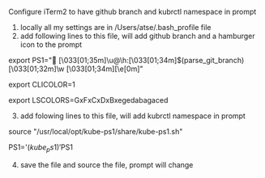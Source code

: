 Configure iTerm2 to have github branch and kubrctl namespace in prompt
1. locally all my settings are in /Users/atse/.bash_profile file
2. add following lines to this file, will add github branch and a hamburger icon to the prompt

export PS1="🍔 \[\033[01;35m\]\u@\h:\[\033[01;34m\]\$(parse_git_branch) \[\033[01;32m\]\w \[\033[01;34m\]\[\e[0m\]"

export CLICOLOR=1

export LSCOLORS=GxFxCxDxBxegedabagaced

3. add folowing lines to this file, will add kubrctl namespace in prompt

source "/usr/local/opt/kube-ps1/share/kube-ps1.sh"

PS1='$(kube_ps1)'$PS1

4. save the file and source the file, prompt will change
